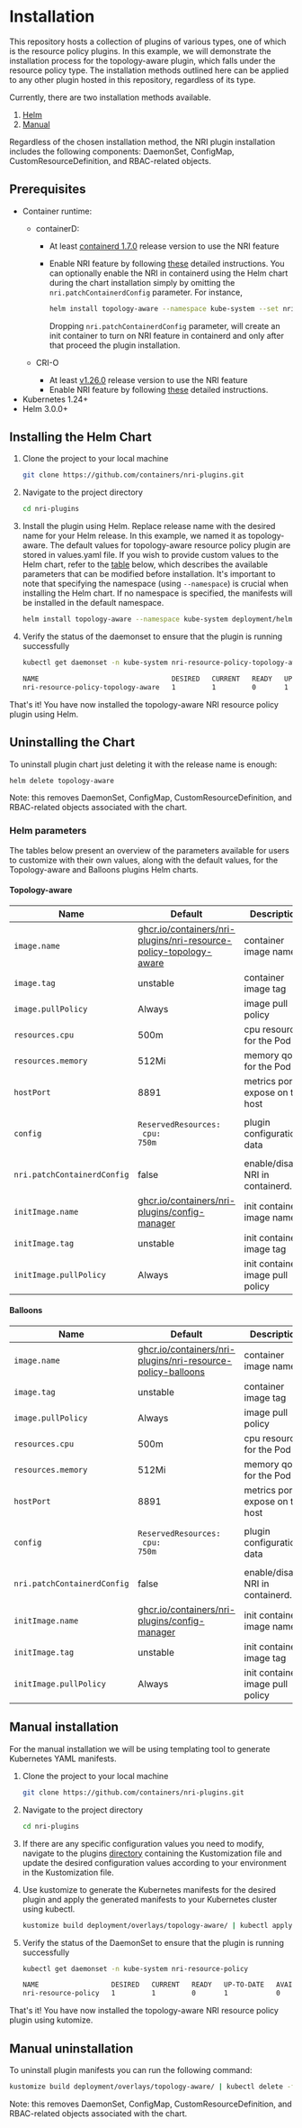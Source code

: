 # Installation

This repository hosts a collection of plugins of various types, one of which is the resource
policy plugins. In this example, we will demonstrate the installation process for the topology-aware
plugin, which falls under the resource policy type. The installation methods outlined
here can be applied to any other plugin hosted in this repository, regardless of its type.

Currently, there are two installation methods available.

1. [Helm](#installing-the-helm-chart)
2. [Manual](#manual-installation)

Regardless of the chosen installation method, the NRI plugin installation includes the
following components: DaemonSet, ConfigMap, CustomResourceDefinition, and RBAC-related objects.

## Prerequisites

- Container runtime:
    - containerD:
        - At least [containerd 1.7.0](https://github.com/containerd/containerd/releases/tag/v1.7.0)
            release version to use the NRI feature
        - Enable NRI feature by following [these](https://github.com/containerd/containerd/blob/main/docs/NRI.md#enabling-nri-support-in-containerd)
          detailed instructions. You can optionally enable the NRI in containerd using the Helm chart
          during the chart installation simply by omitting the `nri.patchContainerdConfig` parameter.
          For instance,

          ```sh
          helm install topology-aware --namespace kube-system --set nri.patchContainerdConfig=true deployment/helm/resource-management-policies/topology-aware/
          ```
          
          Dropping `nri.patchContainerdConfig` parameter, will create an init container to turn on
          NRI feature in containerd and only after that proceed the plugin installation.

    - CRI-O
        - At least [v1.26.0](https://github.com/cri-o/cri-o/releases/tag/v1.26.0) release version to
            use the NRI feature
        - Enable NRI feature by following [these](https://github.com/cri-o/cri-o/blob/main/docs/crio.conf.5.md#crionri-table) detailed instructions.
- Kubernetes 1.24+
- Helm 3.0.0+

## Installing the Helm Chart

1. Clone the project to your local machine
    ```sh
    git clone https://github.com/containers/nri-plugins.git
    ```

1. Navigate to the project directory
    ```sh
    cd nri-plugins
    ```

1. Install the plugin using Helm. Replace release name with the desired name
   for your Helm release. In this example, we named it as topology-aware. The
   default values for topology-aware resource policy plugin are stored in
   values.yaml file. If you wish to provide custom values to the Helm
   chart, refer to the [table](#helm-parameters) below, which describes the
   available parameters that can be modified before installation. It's important
   to note that specifying the namespace (using `--namespace`) is crucial when
   installing the Helm chart. If no namespace is specified, the manifests will
   be installed in the default namespace.

    ```sh
    helm install topology-aware --namespace kube-system deployment/helm/resource-management-policies/topology-aware/
    ```

1. Verify the status of the daemonset to ensure that the plugin is running successfully

    ```bash
    kubectl get daemonset -n kube-system nri-resource-policy-topology-aware
    
    NAME                                 DESIRED   CURRENT   READY   UP-TO-DATE   AVAILABLE   NODE SELECTOR            AGE
    nri-resource-policy-topology-aware   1         1         0       1            0           kubernetes.io/os=linux   4m33s
    ```

That's it! You have now installed the topology-aware NRI resource policy plugin using Helm.

## Uninstalling the Chart

To uninstall plugin chart just deleting it with the release name is enough:

```bash
helm delete topology-aware
```

Note: this removes DaemonSet, ConfigMap, CustomResourceDefinition, and RBAC-related objects associated with the chart.

### Helm parameters

The tables below present an overview of the parameters available for users to customize with their own values,
along with the default values, for the Topology-aware and Balloons plugins Helm charts.

#### Topology-aware

| Name               | Default                                                                                                                       | Description                                          |
| ------------------ | ----------------------------------------------------------------------------------------------------------------------------- | ---------------------------------------------------- |
| `image.name`       | [ghcr.io/containers/nri-plugins/nri-resource-policy-topology-aware](ghcr.io/containers/nri-plugins/nri-resource-policy-topology-aware)    | container image name                                 |
| `image.tag`        | unstable                                                                                                                      | container image tag                                  |
| `image.pullPolicy` | Always                                                                                                                        | image pull policy                                    |
| `resources.cpu`    | 500m                                                                                                                          | cpu resources for the Pod                            |
| `resources.memory` | 512Mi                                                                                                                         | memory qouta for the Pod                             | 
| `hostPort`         | 8891                                                                                                                          | metrics port to expose on the host                   |
| `config`           | <pre><code>ReservedResources:</code><br><code>  cpu: 750m</code></pre>                                                        | plugin configuration data                            |
| `nri.patchContainerdConfig`       | false                                                                                                          | enable/disable NRI in containerd.                    |
| `initImage.name`   | [ghcr.io/containers/nri-plugins/config-manager](ghcr.io/containers/nri-plugins/config-manager)                                | init container image name                            |
| `initImage.tag`    | unstable                                                                                                                      | init container image tag                             |
| `initImage.pullPolicy` | Always                                                                                                                    | init container image pull policy                     |

#### Balloons

| Name               | Default                                                                                                                       | Description                                          |
| ------------------ | ----------------------------------------------------------------------------------------------------------------------------- | ---------------------------------------------------- |
| `image.name`       | [ghcr.io/containers/nri-plugins/nri-resource-policy-balloons](ghcr.io/containers/nri-plugins/nri-resource-policy-balloons)    | container image name                                 |
| `image.tag`        | unstable                                                                                                                      | container image tag                                  |
| `image.pullPolicy` | Always                                                                                                                        | image pull policy                                    |
| `resources.cpu`    | 500m                                                                                                                          | cpu resources for the Pod                            |
| `resources.memory` | 512Mi                                                                                                                         | memory qouta for the Pod                             | 
| `hostPort`         | 8891                                                                                                                          | metrics port to expose on the host                   |
| `config`           | <pre><code>ReservedResources:</code><br><code>  cpu: 750m</code></pre>                                                        | plugin configuration data                            |
| `nri.patchContainerdConfig`       | false                                                                                                          | enable/disable NRI in containerd.                    |
| `initImage.name`   | [ghcr.io/containers/nri-plugins/config-manager](ghcr.io/containers/nri-plugins/config-manager)                                | init container image name                            |
| `initImage.tag`    | unstable                                                                                                                      | init container image tag                             |
| `initImage.pullPolicy` | Always                                                                                                                    | init container image pull policy                     |

## Manual installation

For the manual installation we will be using templating tool to generate Kubernetes YAML manifests.
1. Clone the project to your local machine
    ```sh
    git clone https://github.com/containers/nri-plugins.git
    ```

1. Navigate to the project directory
    ```sh
    cd nri-plugins
    ```

1. If there are any specific configuration values you need to modify, navigate to the plugins
    [directory](https://github.com/containers/nri-plugins/tree/main/deployment/overlays) containing
    the Kustomization file and update the desired configuration
    values according to your environment in the Kustomization file.

1. Use kustomize to generate the Kubernetes manifests for the desired plugin and apply the generated
    manifests to your Kubernetes cluster using kubectl.

    ```sh
    kustomize build deployment/overlays/topology-aware/ | kubectl apply -f -
    ```

1. Verify the status of the DaemonSet to ensure that the plugin is running successfully

    ```bash
    kubectl get daemonset -n kube-system nri-resource-policy
    
    NAME                  DESIRED   CURRENT   READY   UP-TO-DATE   AVAILABLE   NODE SELECTOR            AGE
    nri-resource-policy   1         1         0       1            0           kubernetes.io/os=linux   4m33s
    ```

That's it! You have now installed the topology-aware NRI resource policy plugin using kutomize.

## Manual uninstallation

To uninstall plugin manifests you can run the following command:

```sh
kustomize build deployment/overlays/topology-aware/ | kubectl delete -f -
```

Note: this removes DaemonSet, ConfigMap, CustomResourceDefinition, and RBAC-related objects associated
with the chart.
